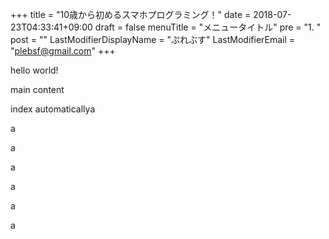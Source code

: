 +++
title = "10歳から初めるスマホプログラミング！"
date = 2018-07-23T04:33:41+09:00
draft = false
menuTitle = "メニュータイトル"
pre = "1. "
post = ""
LastModifierDisplayName = "ぷれぶす"
LastModifierEmail = "plebsf@gmail.com"
+++

hello world!

main content

index automaticallya

a

a

a

a

a

a
